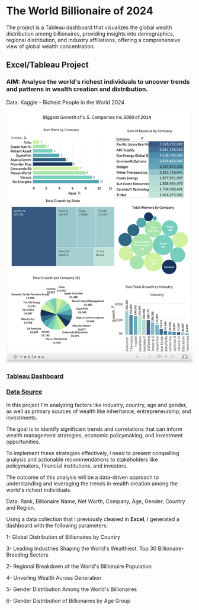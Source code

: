 # The World Billionaire of 2024
The project is a Tableau dashboard that visualizes the global wealth distribution among billionaires, providing insights into demographics, regional distribution, and industry affiliations, offering a comprehensive view of global wealth concentration.

## Excel/Tableau Project

### AIM: Analyse the world's richest individuals to uncover trends and patterns in wealth creation and distribution.

Data: Kaggle - Richest People in the World 2024

![](https://github.com/GustavoBraido/Tableau-Project/blob/main/Tableau-Dashboard.png?raw=true)

### [Tableau Dashboard](https://public.tableau.com/app/profile/gustavo8148/viz/BiggestGrowthofU_S_CompaniesInc_5000of2014/Dashboard1)

### [Data Source](https://www.kaggle.com/datasets/divanshu22/richest-people-in-the-world-2024)

In this project I'm analyzing factors like industry, country, age and gender, as well as primary sources of wealth like inheritance, entrepreneurship, and investments.

The goal is to identify significant trends and correlations that can inform wealth management strategies, economic policymaking, and investment opportunities.

To implement these strategies effectively, I need to present compelling analysis and actionable recommendations to stakeholders like policymakers, financial institutions, and investors.

The outcome of this analysis will be a data-driven approach to understanding and leveraging the trends in wealth creation among the world's richest individuals.



Data: Rank, Billionaire Name, Net Worth, Company, Age, Gender, Country and Region.

Using a data collection that I previously cleaned in **Excel**, I generated a dashboard with the following parameters:

1- Global Distribution of Billionaires by Country

3- Leading Industries Shaping the World's Wealthiest: Top 30 Billionaire-Breeding Sectors

2- Regional Breakdown of the World's Billionaire Population

4- Unveiling Wealth Across Generation 

5- Gender Distribution Among the World's Billionaires 

6- Gender Distribution of Billionaires by Age Group
